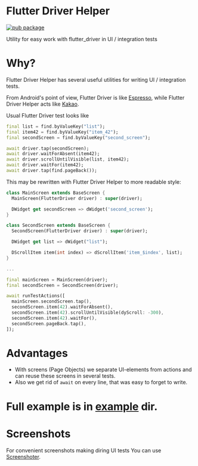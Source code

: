# Flutter Driver Helper

[![pub package](https://img.shields.io/pub/v/flutter_driver_helper.svg)](https://pub.dartlang.org/packages/flutter_driver_helper)

Utility for easy work with flutter_driver in UI / integration tests

# Why?

Flutter Driver Helper has several useful utilities for writing UI / integration tests.

From Android's point of view, Flutter Driver is like [Espresso](https://developer.android.com/training/testing/espresso), while Flutter Driver Helper acts like [Kakao](https://github.com/agoda-com/Kakao).

Usual Flutter Driver test looks like

```dart
final list = find.byValueKey("list");
final item42 = find.byValueKey("item_42");
final secondScreen = find.byValueKey("second_screen");

await driver.tap(secondScreen);
await driver.waitForAbsent(item42);
await driver.scrollUntilVisible(list, item42);
await driver.waitFor(item42);
await driver.tap(find.pageBack());
```

This may be rewritten with Flutter Driver Helper to more readable style:

```dart
class MainScreen extends BaseScreen {
  MainScreen(FlutterDriver driver) : super(driver);

  DWidget get secondScreen => dWidget('second_screen');
}

class SecondScreen extends BaseScreen {
  SecondScreen(FlutterDriver driver) : super(driver);

  DWidget get list => dWidget("list");

  DScrollItem item(int index) => dScrollItem('item_$index', list);
}

...

final mainScreen = MainScreen(driver);
final secondScreen = SecondScreen(driver);

await runTestActions([
  mainScreen.secondScreen.tap(),
  secondScreen.item(42).waitForAbsent(),
  secondScreen.item(42).scrollUntilVisible(dyScroll: -300),
  secondScreen.item(42).waitFor(),
  secondScreen.pageBack.tap(),
]);
```
# Advantages

* With screens (Page Objects) we separate UI-elements from actions and can reuse these screens in several tests.
* Also we get rid of `await` on every line, that was easy to forget to write.

# Full example is in [example](https://github.com/qwert2603/flutter_driver_helper/tree/master/example) dir.

# Screenshots

For convenient screenshots making diring UI tests You can use [Screenshoter](https://github.com/qwert2603/flutter_driver_helper/blob/master/lib/src/screenshoter.dart).

